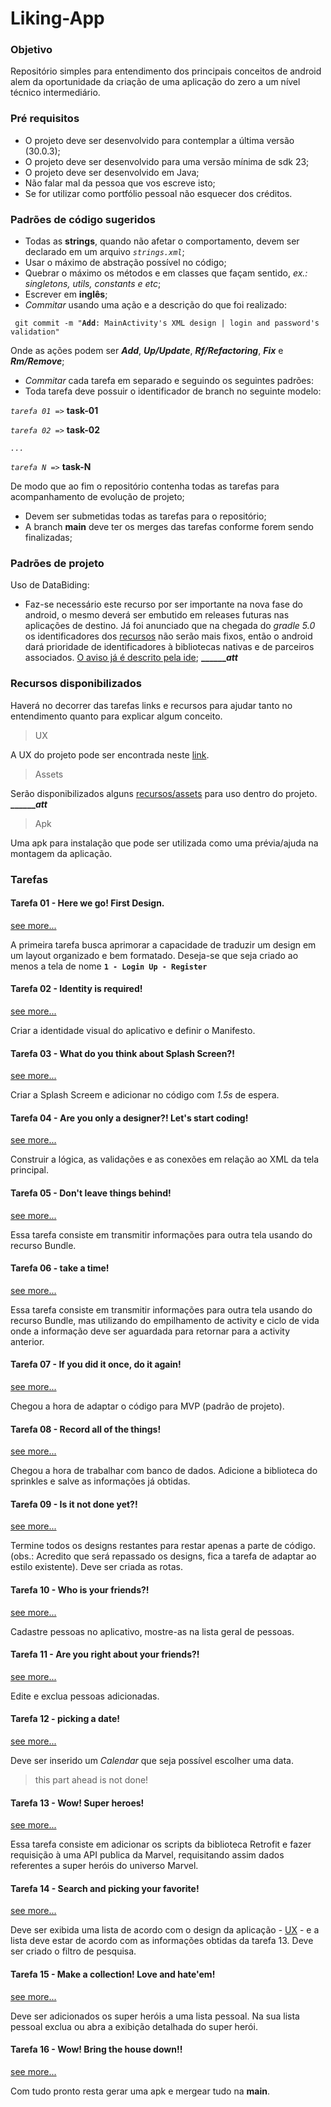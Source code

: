 # Liking-App

### Objetivo

Repositório simples para entendimento dos principais conceitos de android alem da oportunidade da criação de uma aplicação do zero a um nível técnico intermediário. 

### Pré requisitos
- O projeto deve ser desenvolvido para contemplar a última versão (30.0.3);
- O projeto deve ser desenvolvido para uma versão mínima de sdk 23;
- O projeto deve ser desenvolvido em Java;
- Não falar mal da pessoa que vos escreve isto;
- Se for utilizar como portfólio pessoal não esquecer dos créditos.

### Padrões de código sugeridos

- Todas as **strings**, quando não afetar o comportamento, devem ser declarado em um arquivo _`strings.xml`_;
- Usar o máximo de abstração possível no código;
- Quebrar o máximo os métodos e em classes que façam sentido, _ex.: singletons, utils, constants e etc_;
- Escrever em **inglês**;
- _Commitar_ usando uma ação e a descrição do que foi realizado:

` git commit -m "`**`Add`**`: MainActivity's XML design | login and password's validation"`

Onde as ações podem ser _**Add**_,  _**Up/Update**_,  _**Rf/Refactoring**_,  _**Fix**_ e  _**Rm/Remove**_;

- _Commitar_ cada tarefa em separado e seguindo os seguintes padrões:
- Toda tarefa deve possuir o identificador de branch no seguinte modelo:

_`tarefa 01 =>`_ **task-01**

_`tarefa 02 =>`_ **task-02**

_`...`_

_`tarefa N =>`_ **task-N**

  De modo que ao fim o repositório contenha todas as tarefas para acompanhamento de evolução de projeto;

- Devem ser submetidas todas as tarefas para o repositório;
- A branch **main** deve ter os merges das tarefas conforme forem sendo finalizadas;

### Padrões de projeto

Uso de DataBiding:

- Faz-se necessário este recurso por ser importante na nova fase do android, o mesmo deverá ser embutido em releases futuras nas aplicações de destino. Já foi anunciado que na chegada do _gradle 5.0_ os identificadores dos [recursos](https://developer.android.com/guide/topics/resources/providing-resources?hl=pt-br) não serão mais fixos, então o android dará prioridade de identificadores à bibliotecas nativas e de parceiros associados. [O aviso já é descrito pela ide](); **_____________________att_______________**
### <a name="head1234"></a> Recursos disponibilizados 

Haverá no decorrer das tarefas links e recursos para ajudar tanto no entendimento quanto para explicar algum conceito.

> UX

A UX do projeto pode ser encontrada neste [link](https://xd.adobe.com/view/9c944bf5-471b-43f6-b5f5-5236bbfdd896-c9c7/grid).

> Assets

Serão disponibilizados alguns [recursos/assets](https://github.com/Ana-Dias-ACD/Linking-App/tree/main/assets) para uso dentro do projeto. **_____________________att_______________**

> Apk

Uma apk para instalação que pode ser utilizada como uma prévia/ajuda na montagem da aplicação.

### Tarefas ###


#### Tarefa 01 - Here we go! First Design. 

[see more...](https://github.com/GabrielC-12/Liking-App/blob/main/assets/docs/Task01.md)

A primeira tarefa busca aprimorar a capacidade de traduzir um design em um layout organizado e bem formatado. Deseja-se que seja criado ao menos a tela de nome **`1 - Login Up - Register`**


#### Tarefa 02 - Identity is required!
[see more...](https://github.com/GabrielC-12/Liking-App/blob/main/assets/docs/Task02.md)

Criar a identidade visual do aplicativo e definir o Manifesto.


#### Tarefa 03 - What do you think about Splash Screen?!

[see more...](https://github.com/GabrielC-12/Liking-App/blob/main/assets/docs/Task03.md)

Criar a Splash Screem e adicionar no código com _1.5s_ de espera.


#### Tarefa 04 - Are you only a designer?! Let's start coding!

[see more...](https://github.com/GabrielC-12/Liking-App/blob/main/assets/docs/Task04.md)

Construir a lógica, as validações e as conexões em relação ao XML da tela principal.


#### Tarefa 05 - Don't leave things behind!

[see more...](https://github.com/GabrielC-12/Liking-App/blob/main/assets/docs/Task05.md)

Essa tarefa consiste em transmitir informações para outra tela usando do recurso Bundle.


#### Tarefa 06 - take a time!

[see more...](https://github.com/GabrielC-12/Liking-App/blob/main/assets/docs/Task06.md)

Essa tarefa consiste em transmitir informações para outra tela usando do recurso Bundle, mas utilizando do empilhamento de activity e ciclo de vida onde a informação deve ser aguardada para retornar para a activity anterior.


#### Tarefa 07 - If you did it once, do it again!

[see more...](https://github.com/GabrielC-12/Liking-App/blob/main/assets/docs/Task07.md)

Chegou a hora de adaptar o código para MVP (padrão de projeto).


#### Tarefa 08 - Record all of the things!

[see more...](https://github.com/GabrielC-12/Liking-App/blob/main/assets/docs/Task08.md)

Chegou a hora de trabalhar com banco de dados. Adicione a biblioteca do sprinkles e salve as informações já obtidas. 


#### Tarefa 09 - Is it not done yet?!

[see more...](https://github.com/GabrielC-12/Liking-App/blob/main/assets/docs/Task09.md)

Termine todos os designs restantes para restar apenas a parte de código. (obs.: Acredito que será repassado os designs, fica a tarefa de adaptar ao estilo existente). Deve ser criada as rotas. 


#### Tarefa 10 - Who is your friends?!

[see more...](https://github.com/GabrielC-12/Liking-App/blob/main/assets/docs/Task10.md)

Cadastre pessoas no aplicativo, mostre-as na lista geral de pessoas.


#### Tarefa 11 - Are you right about your friends?!

[see more...](https://github.com/GabrielC-12/Liking-App/blob/main/assets/docs/Task11.md)

Edite e exclua pessoas adicionadas.


#### Tarefa 12 - picking a date!

[see more...](https://github.com/GabrielC-12/Liking-App/blob/main/assets/docs/Task12.md)

Deve ser inserido um _Calendar_ que seja possível escolher uma data. 

> this part ahead is not done!


#### Tarefa 13 - Wow! Super heroes!

[see more...](https://github.com/GabrielC-12/Liking-App/blob/main/assets/docs/Task13.md)

Essa tarefa consiste em adicionar os scripts da biblioteca Retrofit e fazer requisição à uma API publica da Marvel, requisitando assim dados referentes a super heróis do universo Marvel.


#### Tarefa 14 - Search and picking your favorite!

[see more...](https://github.com/GabrielC-12/Liking-App/blob/main/assets/docs/Task14.md)

Deve ser exibida uma lista de acordo com o design da aplicação - [UX](#head1234) - e a lista deve estar de acordo com as informações obtidas da tarefa 13. Deve ser criado o filtro de pesquisa. 


#### Tarefa 15 - Make a collection! Love and hate'em!

[see more...](https://github.com/GabrielC-12/Liking-App/blob/main/assets/docs/Task15.md)

Deve ser adicionados os super heróis a uma lista pessoal. Na sua lista pessoal exclua ou abra a exibição detalhada do super herói.


#### Tarefa 16 - Wow! Bring the house down!!

[see more...](https://github.com/GabrielC-12/Liking-App/blob/main/assets/docs/Task16.md)

Com tudo pronto resta gerar uma apk e mergear tudo na **main**.

